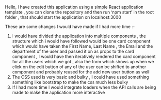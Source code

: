 Hello, I have created this application using a simple React application template , you can clone the repository and then run ‘npm start’ in the root folder , that should start the application on localhost:3000

These are some changes I would have made if I had more time :-
1. I would have divided the application into multiple components , the structure which i would have followed would be one card component which would have taken the First Name, Last Name , the Email and the department of the user and passed it on as props to the card component , I would have then iteratively rendered the card component for all the users which we got , also the form which shows up when we click on the edit button of any of the user can be shifted to another component and probably reused for the add new user button as well 
2. The CSS used is very basic and bulky , I could have used something something like bootstrap to make the css much less bulky 
3. If I had more time I would integrate loaders when the API calls are being made to make the application more interactive
